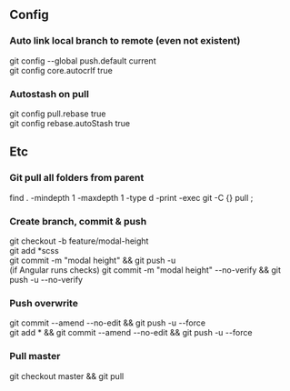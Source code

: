 ## Config
### Auto link local branch to remote (even not existent)  
git config --global push.default current  
git config core.autocrlf true 

### Autostash on pull
git config pull.rebase true  
git config rebase.autoStash true  

## Etc
### Git pull all folders from parent
find . -mindepth 1 -maxdepth 1 -type d -print -exec git -C {} pull \;  

### Create branch, commit & push  
git  checkout -b feature/modal-height  
git add *scss  
git commit -m "modal height" && git push -u  
(if Angular runs checks) git commit -m "modal height" --no-verify && git push -u --no-verify   

### Push overwrite
git commit --amend --no-edit && git push -u --force  
git add * && git commit --amend --no-edit && git push -u --force  

### Pull master
git checkout master && git pull
